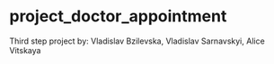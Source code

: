 # project_doctor_appointment
Third step project by: Vladislav Bzilevska, Vladislav Sarnavskyi, Alice Vitskaya
